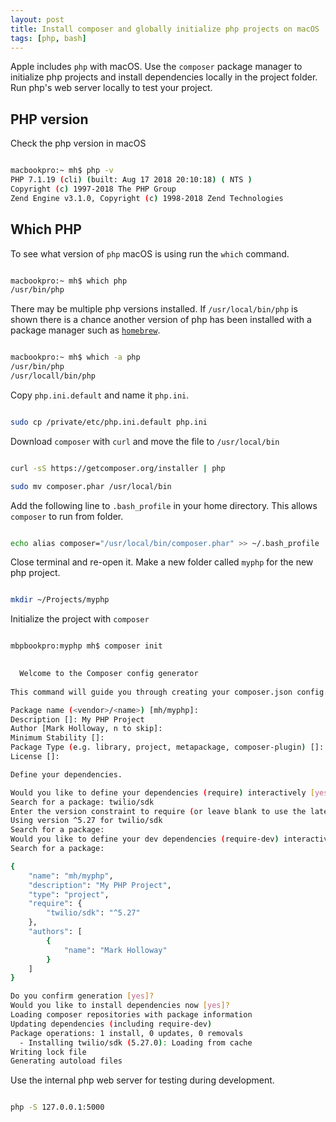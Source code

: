 ```yaml
---
layout: post
title: Install composer and globally initialize php projects on macOS
tags: [php, bash]
---
```


Apple includes `php` with macOS. Use the `composer` package manager to initialize php projects and install dependencies locally in the project folder. Run php's web server locally to test your project.

<!--more-->

## PHP version

Check the php version in macOS

```bash

macbookpro:~ mh$ php -v
PHP 7.1.19 (cli) (built: Aug 17 2018 20:10:18) ( NTS )
Copyright (c) 1997-2018 The PHP Group
Zend Engine v3.1.0, Copyright (c) 1998-2018 Zend Technologies

```
## Which PHP

To see what version of `php` macOS is using run the `which` command. 

```bash

macbookpro:~ mh$ which php
/usr/bin/php

```
There may be multiple php versions installed.  If `/usr/local/bin/php` is shown there is a chance another version of php has been installed with a package manager such as [`homebrew`](https://brew.sh).

```bash

macbookpro:~ mh$ which -a php
/usr/bin/php
/usr/locall/bin/php

```

Copy `php.ini.default` and name it `php.ini`.

```bash

sudo cp /private/etc/php.ini.default php.ini

```
Download `composer` with `curl` and move the file to `/usr/local/bin`

```bash

curl -sS https://getcomposer.org/installer | php

sudo mv composer.phar /usr/local/bin

```
Add the following line to `.bash_profile` in your home directory.  This allows `composer` to run from folder.

```bash

echo alias composer="/usr/local/bin/composer.phar" >> ~/.bash_profile

```
Close terminal and re-open it.  Make a new folder called `myphp` for the new php project.

```bash

mkdir ~/Projects/myphp

```
Initialize the project with `composer`

```bash

mbpbookpro:myphp mh$ composer init

                                            
  Welcome to the Composer config generator  
                                            
This command will guide you through creating your composer.json config.

Package name (<vendor>/<name>) [mh/myphp]: 
Description []: My PHP Project
Author [Mark Holloway, n to skip]: 
Minimum Stability []: 
Package Type (e.g. library, project, metapackage, composer-plugin) []: project
License []: 

Define your dependencies.

Would you like to define your dependencies (require) interactively [yes]? 
Search for a package: twilio/sdk
Enter the version constraint to require (or leave blank to use the latest version): 
Using version ^5.27 for twilio/sdk
Search for a package: 
Would you like to define your dev dependencies (require-dev) interactively [yes]? 
Search for a package: 

{
    "name": "mh/myphp",
    "description": "My PHP Project",
    "type": "project",
    "require": {
        "twilio/sdk": "^5.27"
    },
    "authors": [
        {
            "name": "Mark Holloway"
        }
    ]
}

Do you confirm generation [yes]? 
Would you like to install dependencies now [yes]? 
Loading composer repositories with package information
Updating dependencies (including require-dev)
Package operations: 1 install, 0 updates, 0 removals
  - Installing twilio/sdk (5.27.0): Loading from cache
Writing lock file
Generating autoload files

```
Use the internal php web server for testing during development.

```bash

php -S 127.0.0.1:5000

```
